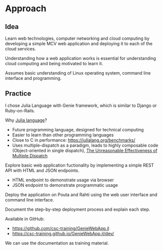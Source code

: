 # Approach
## Idea
Learn web technologies, computer networking and cloud computing by developing a simple MCV web application and deploying it to each of the cloud services.

Understanding how a web application works is essential for understanding cloud computing and being motivated to learn it.

Assumes basic understanding of Linux operating system, command line interface and programming.


## Practice
I chose Julia Language with Genie framework, which is similar to Django or Ruby-on-Rails.

Why [Julia language](https://julialang.org/)?

* Future programming language, designed for technical computing
* Easier to learn than other programming languages
* Close to C in performance: https://julialang.org/benchmarks/
* Uses multiple-dispatch as a paradigm, leads to highly composable code (Object-oriented in single dispatch), [The Unreasonable Effectiveness of Multiple Dispatch](https://www.youtube.com/watch?v=kc9HwsxE1OY)

Explore basic web application fuctionality by implementing a simple REST API with HTML and JSON endpoints.

- HTML endpoint to demonstrate usage via browser
- JSON endpoint to demonstrate programmatic usage

Deploy the application on Pouta and Rahti using the web user interface and command line interface.

Document the step-by-step deployment process and explain each step. 

Available in GitHub:

- https://github.com/csc-training/GenieWebApp.jl
- https://csc-training.github.io/GenieWebApp.jl/dev/

We can use the documentation as training material.
